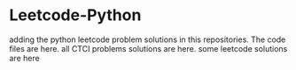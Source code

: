 # Leetcode-Python
adding the python leetcode problem solutions in this repositories. 
The code files are here.
all CTCI problems solutions are here.
some leetcode solutions are here


































































































































































































































































































































































































































































































































































































































































































































































































































































































































































































































































































